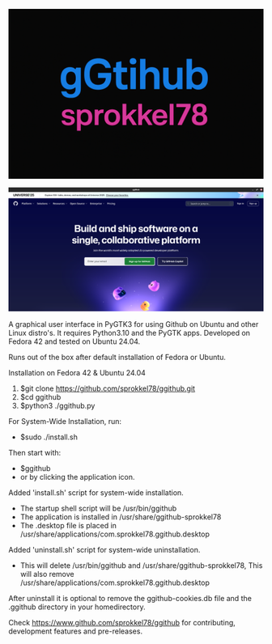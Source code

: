 ![Screenshot](https://github.com/sprokkel78/ggithub/blob/main/screenshots/title.png)

![Screenshot](https://github.com/sprokkel78/ggithub/blob/main/screenshots/ggithub-1.png)

A graphical user interface in PyGTK3 for using Github on Ubuntu and other Linux distro's. 
It requires Python3.10 and the PyGTK apps. Developed on Fedora 42 and tested on Ubuntu 24.04.

Runs out of the	box after default installation of Fedora or Ubuntu.

Installation on Fedora 42 & Ubuntu 24.04

1. $git clone https://github.com/sprokkel78/ggithub.git
2. $cd ggithub
3. $python3 ./ggithub.py 

For System-Wide Installation, run:
- $sudo ./install.sh

Then start with:
- $ggithub
- or by clicking the application icon.

Added 'install.sh' script for system-wide installation.
- The startup shell script will be /usr/bin/ggithub
- The application is installed in /usr/share/ggithub-sprokkel78
- The .desktop file is placed in /usr/share/applications/com.sprokkel78.ggithub.desktop

Added 'uninstall.sh' script for system-wide uninstallation.
- This will delete /usr/bin/ggithub and /usr/share/ggithub-sprokkel78,
  This will also remove /usr/share/applications/com.sprokkel78.ggithub.desktop

After uninstall it is optional to remove the ggithub-cookies.db file and the .ggithub directory in your homedirectory.

Check https://www.github.com/sprokkel78/ggithub for contributing, development features and pre-releases.
